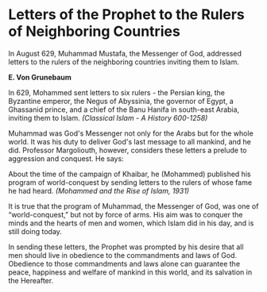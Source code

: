 Letters of the Prophet to the Rulers of Neighboring Countries
=============================================================

In August 629, Muhammad Mustafa, the Messenger of God, addressed letters
to the rulers of the neighboring countries inviting them to Islam.

**E. Von Grunebaum**

In 629, Mohammed sent letters to six rulers - the Persian king, the
Byzantine emperor, the Negus of Abyssinia, the governor of Egypt, a
Ghassanid prince, and a chief of the Banu Hanifa in south-east Arabia,
inviting them to Islam. *(Classical Islam - A History 600-1258)*

Muhammad was God's Messenger not only for the Arabs but for the whole
world. It was his duty to deliver God's last message to all mankind, and
he did. Professor Margoliouth, however, considers these letters a
prelude to aggression and conquest. He says:

About the time of the campaign of Khaibar, he (Mohammed) published his
program of world-conquest by sending letters to the rulers of whose fame
he had heard. *(Mohammed and the Rise of Islam, 1931)*

It is true that the program of Muhammad, the Messenger of God, was one
of “world-conquest,” but not by force of arms. His aim was to conquer
the minds and the hearts of men and women, which Islam did in his day,
and is still doing today.

In sending these letters, the Prophet was prompted by his desire that
all men should live in obedience to the commandments and laws of God.
Obedience to those commandments and laws alone can guarantee the peace,
happiness and welfare of mankind in this world, and its salvation in the
Hereafter.


